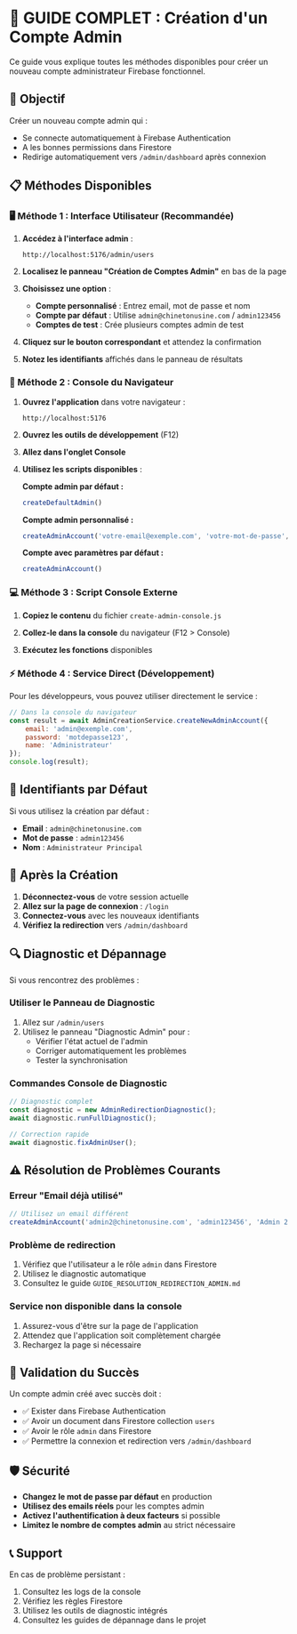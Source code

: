 # 🚀 GUIDE COMPLET : Création d'un Compte Admin

Ce guide vous explique toutes les méthodes disponibles pour créer un nouveau compte administrateur Firebase fonctionnel.

## 🎯 Objectif
Créer un nouveau compte admin qui :
- Se connecte automatiquement à Firebase Authentication
- A les bonnes permissions dans Firestore
- Redirige automatiquement vers `/admin/dashboard` après connexion

## 📋 Méthodes Disponibles

### 🖥️ Méthode 1 : Interface Utilisateur (Recommandée)

1. **Accédez à l'interface admin** :
   ```
   http://localhost:5176/admin/users
   ```

2. **Localisez le panneau "Création de Comptes Admin"** en bas de la page

3. **Choisissez une option** :
   - **Compte personnalisé** : Entrez email, mot de passe et nom
   - **Compte par défaut** : Utilise `admin@chinetonusine.com` / `admin123456`
   - **Comptes de test** : Crée plusieurs comptes admin de test

4. **Cliquez sur le bouton correspondant** et attendez la confirmation

5. **Notez les identifiants** affichés dans le panneau de résultats

### 🔧 Méthode 2 : Console du Navigateur

1. **Ouvrez l'application** dans votre navigateur :
   ```
   http://localhost:5176
   ```

2. **Ouvrez les outils de développement** (F12)

3. **Allez dans l'onglet Console**

4. **Utilisez les scripts disponibles** :

   **Compte admin par défaut :**
   ```javascript
   createDefaultAdmin()
   ```

   **Compte admin personnalisé :**
   ```javascript
   createAdminAccount('votre-email@exemple.com', 'votre-mot-de-passe', 'Votre Nom')
   ```

   **Compte avec paramètres par défaut :**
   ```javascript
   createAdminAccount()
   ```

### 💻 Méthode 3 : Script Console Externe

1. **Copiez le contenu** du fichier `create-admin-console.js`

2. **Collez-le dans la console** du navigateur (F12 > Console)

3. **Exécutez les fonctions** disponibles

### ⚡ Méthode 4 : Service Direct (Développement)

Pour les développeurs, vous pouvez utiliser directement le service :

```javascript
// Dans la console du navigateur
const result = await AdminCreationService.createNewAdminAccount({
    email: 'admin@exemple.com',
    password: 'motdepasse123',
    name: 'Administrateur'
});
console.log(result);
```

## 🔑 Identifiants par Défaut

Si vous utilisez la création par défaut :
- **Email** : `admin@chinetonusine.com`
- **Mot de passe** : `admin123456`
- **Nom** : `Administrateur Principal`

## 🎯 Après la Création

1. **Déconnectez-vous** de votre session actuelle
2. **Allez sur la page de connexion** : `/login`
3. **Connectez-vous** avec les nouveaux identifiants
4. **Vérifiez la redirection** vers `/admin/dashboard`

## 🔍 Diagnostic et Dépannage

Si vous rencontrez des problèmes :

### Utiliser le Panneau de Diagnostic

1. Allez sur `/admin/users`
2. Utilisez le panneau "Diagnostic Admin" pour :
   - Vérifier l'état actuel de l'admin
   - Corriger automatiquement les problèmes
   - Tester la synchronisation

### Commandes Console de Diagnostic

```javascript
// Diagnostic complet
const diagnostic = new AdminRedirectionDiagnostic();
await diagnostic.runFullDiagnostic();

// Correction rapide
await diagnostic.fixAdminUser();
```

## ⚠️ Résolution de Problèmes Courants

### Erreur "Email déjà utilisé"
```javascript
// Utilisez un email différent
createAdminAccount('admin2@chinetonusine.com', 'admin123456', 'Admin 2')
```

### Problème de redirection
1. Vérifiez que l'utilisateur a le rôle `admin` dans Firestore
2. Utilisez le diagnostic automatique
3. Consultez le guide `GUIDE_RESOLUTION_REDIRECTION_ADMIN.md`

### Service non disponible dans la console
1. Assurez-vous d'être sur la page de l'application
2. Attendez que l'application soit complètement chargée
3. Rechargez la page si nécessaire

## 📝 Validation du Succès

Un compte admin créé avec succès doit :
- ✅ Exister dans Firebase Authentication
- ✅ Avoir un document dans Firestore collection `users`
- ✅ Avoir le rôle `admin` dans Firestore
- ✅ Permettre la connexion et redirection vers `/admin/dashboard`

## 🛡️ Sécurité

- **Changez le mot de passe par défaut** en production
- **Utilisez des emails réels** pour les comptes admin
- **Activez l'authentification à deux facteurs** si possible
- **Limitez le nombre de comptes admin** au strict nécessaire

## 📞 Support

En cas de problème persistant :
1. Consultez les logs de la console
2. Vérifiez les règles Firestore
3. Utilisez les outils de diagnostic intégrés
4. Consultez les guides de dépannage dans le projet
